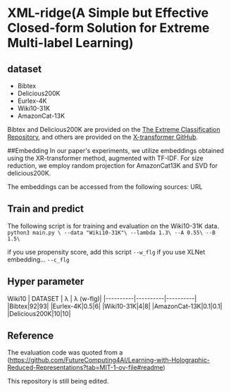 # XML-ridge(A Simple but Effective Closed-form Solution for Extreme Multi-label Learning)

## dataset

- Bibtex
- Delicious200K
- Eurlex-4K
- Wiki10-31K
- AmazonCat-13K

Bibtex and Delicious200K are provided on the [The Extreme Classification Repository](http://manikvarma.org/downloads/XC/XMLRepository.html#ba-pair),
and others are provided on the [X-transformer GitHub](https://github.com/OctoberChang/X-Transformer).

##Embedding
In our paper's experiments, we utilize embeddings obtained using the XR-transformer method, augmented with TF-IDF. For size reduction, we employ random projection for AmazonCat13K and SVD for delicious200K.

The embeddings can be accessed from the following sources:
URL

## Train and predict

The following script is for training and evaluation on the Wiki10-31K data.
<br>
`python3 main.py \
--data "Wiki10-31K"\
--lambda 1.3\
--A 0.55\
--B 1.5\`

if you use propensity score, add this script
`--w_flg`
if you use XLNet embedding...
`--c_flg`

## Hyper parameter

Wiki10
| DATASET | λ | λ (w-flg)|
|----------|----------|----------|
|Bibtex|92|93|
|Eurlex-4K|0.5|6|
|Wiki10-31K|4|8|
|AmazonCat-13K|0.1|0.1|
|Delicious200K|10|10|

## Reference

The evaluation code was quoted from a (https://github.com/FutureComputing4AI/Learning-with-Holographic-Reduced-Representations?tab=MIT-1-ov-file#readme)

This repository is still being edited.
